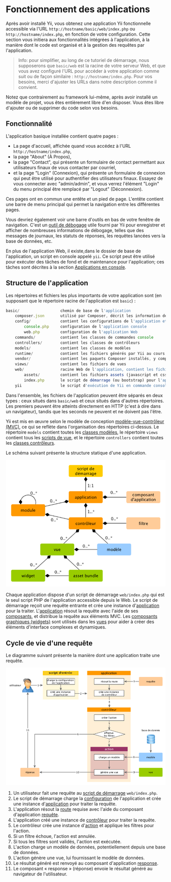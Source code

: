 Fonctionnement des applications
===============================

Après avoir installé Yii, vous obtenez une application Yii fonctionnelle accessible via l'URL `http://hostname/basic/web/index.php` ou `http://hostname/index.php`, en fonction
de votre configuration. Cette section vous initiera aux fonctionnalités intégrées à l'application,
à la manière dont le code est organisé et à la gestion des requêtes par l'application.

> Info: pour simplifier, au long de ce tutoriel de démarrage, nous supposerons que `basic/web` est la racine de votre 
 serveur Web, et que vous avez configuré l'URL pour accéder à votre application comme suit ou de façon similaire : 
  `http://hostname/index.php`.
  Pour vos besoins, merci d'ajuster les URLs dans notre description comme il convient.

Notez que contrairement au framework lui-même, après avoir installé un modèle de projet, vous êtes entièrement libre d'en disposer. Vous êtes libre d'ajouter ou de supprimer du code selon vos besoins. 

Fonctionnalité <span id="Functionality"></span>
--------------

L'application basique installée contient quatre pages :

* La page d'accueil, affichée quand vous accédez à l'URL `http://hostname/index.php`,
* la page "About" (À Propos),
* la page "Contact", qui présente un formulaire de contact permettant aux utilisateurs finaux de vous contacter par courriel,
* et la page "Login" (Connexion), qui présente un formulaire de connexion qui peut être utilisé pour authentifier des utilisateurs finaux. Essayez de vous connecter
 avec "admin/admin", et vous verrez l'élément "Login" du menu principal être remplacé par "Logout" (Déconnexion).

Ces pages ont en commun une entête et un pied de page. L'entête contient une barre de menu principal qui permet la navigation
entre les différentes pages.

Vous devriez également voir une barre d'outils en bas de votre fenêtre de navigation.
C'est un [outil de débogage](https://github.com/yiisoft/yii2-debug/blob/master/docs/guide/README.md) utile fourni par Yii pour enregistrer et afficher de nombreuses informations de débogage, telles que des messages de journaux, les statuts de réponses, les requêtes lancées vers la base de données, etc.

En plus de l'application Web, il existe,dans le dossier de base de l'application, un script en console appelé `yii`. Ce script peut être utilisé pour exécuter des tâches de fond et de maintenance pour l'application; ces tâches sont décrites à la section [Applications en console](tutorial-console.md).


Structure de l'application <span id="application-structure"></span>
---------------------

Les répertoires et fichiers les plus importants de votre application sont (en supposant que le répertoire racine de l'application est `basic`) :

```javascript
basic/                  chemin de base de l'application
    composer.json       utilisé par Composer, décrit les information de paquets
    config/             contient les configurations de l'application et autres
        console.php     configuration de l'application console
        web.php         configuration de l'application Web
    commands/           contient les classes de commandes console
    controllers/        contient les classes de contrôleurs
    models/             contient les classes de modèles
    runtime/            contient les fichiers générés par Yii au cours de l'exécution, tels que les fichiers de logs ou de cache and cache
    vendor/             contient les paquets Composer installés, y compris le framework Yii
    views/              contient les fichiers de vues
    web/                racine Web de l'application, contient les fichiers accessibles via le Web
        assets/         contient les fichiers assets (javascript et css) publiés par Yii
        index.php       le script de démarrage (ou bootstrap) pour l'application
    yii                 le script d'exécution de Yii en commande console
```

Dans l'ensemble, les fichiers de l'application peuvent être séparés en deux types : ceux situés dans `basic/web` et ceux situés dans d'autres répertoires. Les premiers peuvent être atteints directement en HTTP (c'est à dire dans un navigateur), tandis que les seconds ne peuvent et ne doivent pas l'être.

Yii est mis en œuvre selon le modèle de conception [modèle-vue-contrôleur (MVC)](http://wikipedia.org/wiki/Model-view-controller),
ce qui se reflète dans l'organisation des répertoires ci-dessus. Le répertoire `models` contient toutes les [classes modèles](structure-models.md),
le répertoire `views` contient tous les [scripts de vue](structure-views.md), et le répertoire `controllers` contient toutes les [classes contrôleurs](structure-controllers.md).

Le schéma suivant présente la structure statique d'une application.

![Structure Statique d'Application](images/application-structure.png)

Chaque application dispose d'un script de démarrage `web/index.php` qui est le seul script PHP de l'application accessible depuis le Web.
Le script de démarrage reçoit une requête entrante et crée une instance d'[application](structure-applications.md) pour la traiter.
L'[application](structure-applications.md) résout la requête avec l'aide de ses [composants](concept-components.md),
et distribue la requête aux éléments MVC. Les [composants graphiques (widgets)](structure-widgets.md) sont utilisés dans les [vues](structure-views.md)
pour aider à créer des éléments d'interface complexes et dynamiques.


Cycle de vie d'une requête <span id="request-lifecycle"></span>
-----------------

Le diagramme suivant présente la manière dont une application traite une requête.

![Cycle de vie d'une requête](images/request-lifecycle.png)

1. Un utilisateur fait une requête au [script de démarrage](structure-entry-scripts.md) `web/index.php`.
2. Le script de démarrage charge la [configuration](concept-configurations.md) de l'application et crée une instance d'[application](structure-applications.md) pour traiter la requête.
3. L'application résout la [route](runtime-routing.md) requise avec l'aide du composant d'application [requête](runtime-requests.md).
4. L'application créé une instance de [contrôleur](structure-controllers.md) pour traiter la requête.
5. Le contrôleur crée une instance d'[action](structure-controllers.md) et applique les filtres pour l'action.
6. Si un filtre échoue, l'action est annulée.
7. Si tous les filtres sont validés, l'action est exécutée.
8. L'action charge un modèle de données, potentiellement depuis une base de données.
9. L'action génère une vue, lui fournissant le modèle de données.
10. Le résultat généré est renvoyé au composant d'application [response](runtime-responses.md).
11. Le composant « response » (réponse) envoie le résultat généré au navigateur de l'utilisateur.
